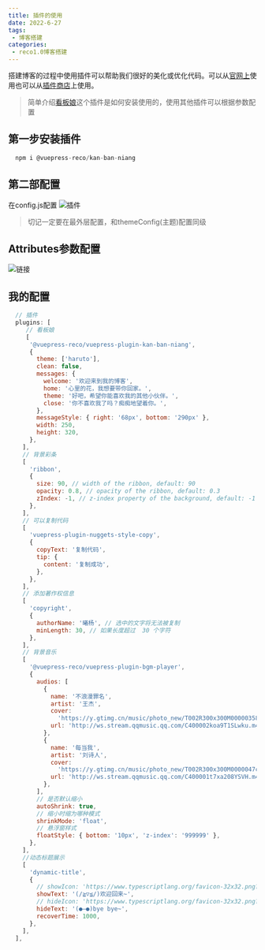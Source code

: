 ```yaml
---
title: 插件的使用
date: 2022-6-27
tags:
 - 博客搭建
categories: 
 - reco1.0博客搭建
---
```


搭建博客的过程中使用插件可以帮助我们很好的美化或优化代码。可以从[官网上](https://vuepress.vuejs.org/zh/plugin/)使用也可以从[插件商店](https://vuepress-theme-reco.recoluan.com/views/other/recommend.html)上使用。

>简单介绍[看板娘](https://github.com/vuepress-reco/vuepress-plugin-kan-ban-niang)这个插件是如何安装使用的，使用其他插件可以根据参数配置

## 第一步安装插件

``` javascript
  npm i @vuepress-reco/kan-ban-niang
```

## 第二部配置

在config.js配置
![插件](https://s1.ax1x.com/2022/06/27/jE25Yq.png)
>切记一定要在最外层配置，和themeConfig(主题)配置同级

## Attributes参数配置

![链接](https://s1.ax1x.com/2022/06/27/jERN90.png)

## 我的配置

``` javascript
  // 插件
  plugins: [
     // 看板娘
     [
      '@vuepress-reco/vuepress-plugin-kan-ban-niang',
      {
        theme: ['haruto'],
        clean: false,
        messages: {
          welcome: '欢迎来到我的博客',
          home: '心里的花，我想要带你回家。',
          theme: '好吧，希望你能喜欢我的其他小伙伴。',
          close: '你不喜欢我了吗？痴痴地望着你。',
        },
        messageStyle: { right: '68px', bottom: '290px' },
        width: 250,
        height: 320,
      },
    ],
    // 背景彩条
    [
      'ribbon',
      {
        size: 90, // width of the ribbon, default: 90
        opacity: 0.8, // opacity of the ribbon, default: 0.3
        zIndex: -1, // z-index property of the background, default: -1
      },
    ],
    // 可以复制代码
    [
      'vuepress-plugin-nuggets-style-copy',
      {
        copyText: '复制代码',
        tip: {
          content: '复制成功',
        },
      },
    ],
    // 添加著作权信息
    [
      'copyright',
      {
        authorName: '曦杨', // 选中的文字将无法被复制
        minLength: 30, // 如果长度超过  30 个字符
      },
    ],
    // 背景音乐
    [
      '@vuepress-reco/vuepress-plugin-bgm-player',
      {
        audios: [
          {
            name: '不浪漫罪名',
            artist: '王杰',
            cover:
              'https://y.gtimg.cn/music/photo_new/T002R300x300M00000358tyA4TxXpk.jpg',
            url: 'http://ws.stream.qqmusic.qq.com/C400002koa9T1SLwku.m4a?guid=296847286&vkey=B673E7BEDF9518162212268530DA01A46F36B5FE1B8FC45FCD96EE48A03E95E745D567351F3F16FB0972C36C588737B08A9B09B073020E94&uin=&fromtag=120032',
          },
          {
            name: '每当我',
            artist: '刘诗人',
            cover:
              'https://y.gtimg.cn/music/photo_new/T002R300x300M0000047cVhS1LhLO7.jpg',
            url: 'http://ws.stream.qqmusic.qq.com/C400001t7xa208YSVH.m4a?guid=180774535&vkey=98BDD03D19ED0DAF7BCC9D4B5C93E7F991BDEAA0EBF0BA1C34AC87AC374E92F9EB308C4724BAADA28DB850214EE284205B3AC3951EF4EB43&uin=&fromtag=120032',
          },
        ],
        // 是否默认缩小
        autoShrink: true,
        // 缩小时缩为哪种模式
        shrinkMode: 'float',
        // 悬浮窗样式
        floatStyle: { bottom: '10px', 'z-index': '999999' },
      },
    ],
    //动态标题展示
    [
      'dynamic-title',
      {
        // showIcon: 'https://www.typescriptlang.org/favicon-32x32.png?v=8944a05a8b601855de116c8a56d3b3ae',
        showText: '(/≧▽≦/)欢迎回来~',
        // hideIcon: 'https://www.typescriptlang.org/favicon-32x32.png?v=8944a05a8b601855de116c8a56d3b3ae',
        hideText: '(●—●)bye bye~',
        recoverTime: 1000,
      },
    ],
  ],
``` 
